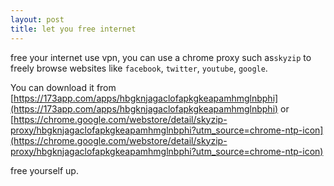 ```yaml
---
layout: post
title: let you free internet 
---
```


free your internet use vpn, you can use a chrome proxy such as`skyzip` to freely browse websites like `facebook`, `twitter`, `youtube`, `google`.

You can download it from [https://173app.com/apps/hbgknjagaclofapkgkeapamhmglnbphi](https://173app.com/apps/hbgknjagaclofapkgkeapamhmglnbphi) or 
[https://chrome.google.com/webstore/detail/skyzip-proxy/hbgknjagaclofapkgkeapamhmglnbphi?utm_source=chrome-ntp-icon](https://chrome.google.com/webstore/detail/skyzip-proxy/hbgknjagaclofapkgkeapamhmglnbphi?utm_source=chrome-ntp-icon)

free yourself up.